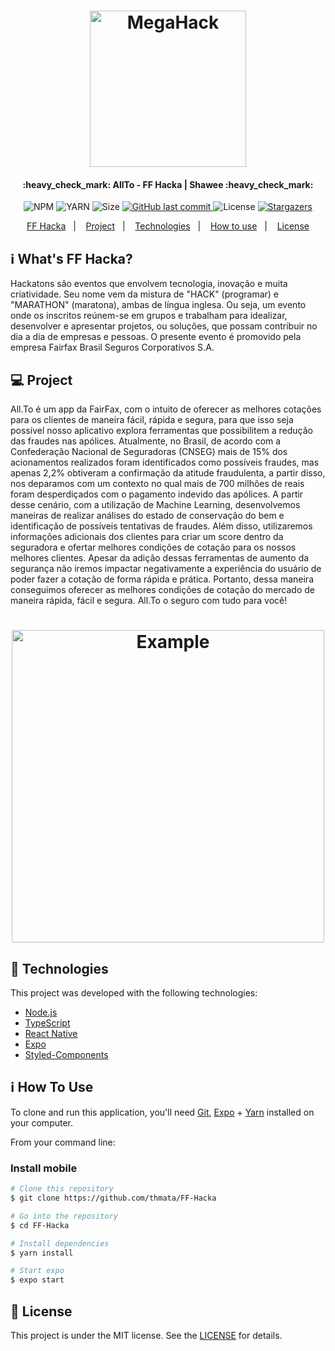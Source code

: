 <h1 align="center">
    <img alt="MegaHack" title="#MegaHack" src="https://cdn.discordapp.com/attachments/982413630719000656/983177880597037086/Black_and_White_Minimalist_Beauty_Logo_2-modified.png" width="250px" />
</h1>

<h4 align="center"> 
	:heavy_check_mark: AllTo - FF Hacka | Shawee :heavy_check_mark:
</h4>
<p align="center">	
  
  <img alt="NPM" src="https://img.shields.io/npm/v/npm?color=10&logo=10">
  <img alt="YARN" src="https://img.shields.io/badge/yarn-v1.22.4-brightgreen">
  <img alt="Size" src="https://img.shields.io/github/repo-size/thmata/FF-HACKA">

  <a href="https://github.com/jpsoarxs/MH-3/commits/master">
    <img alt="GitHub last commit" src="https://img.shields.io/github/last-commit/thmata/FF-HACKA">
  </a>

  <img alt="License" src="https://img.shields.io/badge/license-MIT-brightgreen">

   <a href="https://github.com/jpsoarxs/MH-3/stargazers">
    <img alt="Stargazers" src="https://img.shields.io/github/stars/thmata/FF-HACKA?style=social">
  </a>

</p>

<p align="center">
  <a href="#mh-3">FF Hacka</a>&nbsp;&nbsp;&nbsp;|&nbsp;&nbsp;&nbsp;
  <a href="#-project">Project</a>&nbsp;&nbsp;&nbsp;|&nbsp;&nbsp;&nbsp;
  <a href="#rocket-Technologies">Technologies</a>&nbsp;&nbsp;&nbsp;|&nbsp;&nbsp;&nbsp;
  <a href="#-how-to-use">How to use</a>&nbsp;&nbsp;&nbsp;|&nbsp;&nbsp;&nbsp;
  <a href="#memo-license">License</a>
</p>

## :information_source: What's FF Hacka?

Hackatons são eventos que envolvem tecnologia, inovação e muita criatividade. Seu nome vem da mistura de "HACK" (programar) e "MARATHON" (maratona), ambas de língua inglesa. Ou seja, um evento onde os inscritos reúnem-se em grupos e trabalham para idealizar, desenvolver e apresentar projetos, ou soluções, que possam contribuir no dia a dia de empresas e pessoas.
O presente evento é promovido pela empresa Fairfax Brasil Seguros Corporativos S.A.

## 💻 Project

All.To é um app da FairFax, com o intuito de oferecer as melhores cotações para os clientes de maneira fácil, rápida e segura, para que isso seja possível nosso aplicativo explora ferramentas que possibilitem a redução das fraudes nas apólices. Atualmente, no Brasil, de acordo com a Confederação Nacional de Seguradoras (CNSEG) mais de 15% dos acionamentos realizados foram identificados como possíveis fraudes, mas apenas 2,2% obtiveram a confirmação da atitude fraudulenta, a partir disso, nos deparamos com um contexto no qual mais de 700 milhões de reais foram desperdiçados com o pagamento indevido das apólices. A partir desse cenário, com a utilização de Machine Learning, desenvolvemos maneiras de realizar análises do estado de conservação do bem e identificação de possíveis tentativas de fraudes. Além disso, utilizaremos informações adicionais dos clientes para criar um score dentro da seguradora e ofertar melhores condições de cotação para os nossos melhores clientes. Apesar da adição dessas ferramentas de aumento da segurança não iremos impactar negativamente a experiência do usuário de poder fazer a cotação de forma rápida e prática. Portanto, dessa maneira conseguimos oferecer as melhores condições de cotação do mercado de maneira rápida, fácil e segura. All.To o seguro com tudo para você!

<h1 align="center">
    <img alt="Example" title="Example" src="https://user-images.githubusercontent.com/85140172/172080872-7b5a1c99-08aa-48f6-8c6d-88fb6803601d.png" width="500px" />

</h1>


## :rocket: Technologies

This project was developed with the following technologies:

- [Node.js][nodejs]
- [TypeScript][typescript]
- [React Native][rn]
- [Expo][expo]
- [Styled-Components](https://styled-components.com/)


## :information_source: How To Use

To clone and run this application, you'll need [Git](https://git-scm.com), [Expo][expo] + [Yarn][yarn] installed on your computer.

From your command line:

### Install mobile 

```bash
# Clone this repository
$ git clone https://github.com/thmata/FF-Hacka

# Go into the repository
$ cd FF-Hacka

# Install dependencies
$ yarn install

# Start expo
$ expo start

```

## :memo: License

This project is under the MIT license. See the [LICENSE](https://github.com/DanielObara/NLW-1.0/blob/master/LICENSE) for details.

[nodejs]: https://nodejs.org/
[typescript]: https://www.typescriptlang.org/
[expo]: https://expo.io/
[rn]: https://facebook.github.io/react-native/
[yarn]: https://yarnpkg.com/
